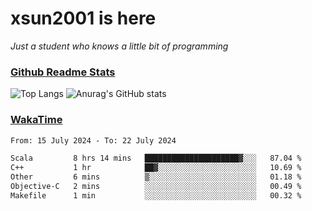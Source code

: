 # xsun2001 is here

*Just a student who knows a little bit of programming*

### [Github Readme Stats](https://github.com/anuraghazra/github-readme-stats)

![Top Langs](https://github-readme-stats.vercel.app/api/top-langs/?username=xsun2001&layout=compact&theme=radical) ![Anurag's GitHub stats](https://github-readme-stats.vercel.app/api?username=xsun2001&show_icons=true&theme=radical)

### [WakaTime](https://wakatime.com)

<!--START_SECTION:waka-->

```txt
From: 15 July 2024 - To: 22 July 2024

Scala         8 hrs 14 mins   █████████████████████▓░░░   87.04 %
C++           1 hr            ██▓░░░░░░░░░░░░░░░░░░░░░░   10.69 %
Other         6 mins          ▒░░░░░░░░░░░░░░░░░░░░░░░░   01.18 %
Objective-C   2 mins          ░░░░░░░░░░░░░░░░░░░░░░░░░   00.49 %
Makefile      1 min           ░░░░░░░░░░░░░░░░░░░░░░░░░   00.32 %
```

<!--END_SECTION:waka-->
